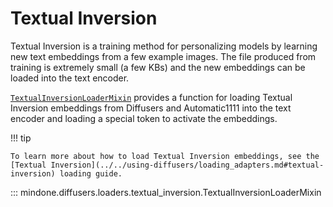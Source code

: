 <!--Copyright 2024 The HuggingFace Team. All rights reserved.

Licensed under the Apache License, Version 2.0 (the "License"); you may not use this file except in compliance with
the License. You may obtain a copy of the License at

http://www.apache.org/licenses/LICENSE-2.0

Unless required by applicable law or agreed to in writing, software distributed under the License is distributed on
an "AS IS" BASIS, WITHOUT WARRANTIES OR CONDITIONS OF ANY KIND, either express or implied. See the License for the
specific language governing permissions and limitations under the License.
-->

# Textual Inversion

Textual Inversion is a training method for personalizing models by learning new text embeddings from a few example images. The file produced from training is extremely small (a few KBs) and the new embeddings can be loaded into the text encoder.

[`TextualInversionLoaderMixin`](textual_inversion.md#mindone.diffusers.loaders.textual_inversion.TextualInversionLoaderMixin) provides a function for loading Textual Inversion embeddings from Diffusers and Automatic1111 into the text encoder and loading a special token to activate the embeddings.

!!! tip

    To learn more about how to load Textual Inversion embeddings, see the [Textual Inversion](../../using-diffusers/loading_adapters.md#textual-inversion) loading guide.

::: mindone.diffusers.loaders.textual_inversion.TextualInversionLoaderMixin